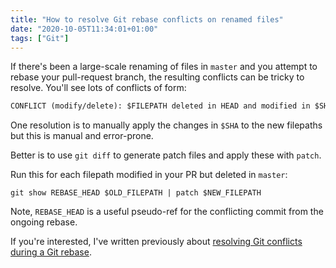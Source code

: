 ```yaml
---
title: "How to resolve Git rebase conflicts on renamed files"
date: "2020-10-05T11:34:01+01:00"
tags: ["Git"]
---
```


If there's been a large-scale renaming of files in `master` and you attempt to
rebase your pull-request branch, the resulting conflicts can be tricky to
resolve. You'll see lots of conflicts of form:

```txt
CONFLICT (modify/delete): $FILEPATH deleted in HEAD and modified in $SHA... $COMMIT_MSG
```

One resolution is to manually apply the changes in `$SHA` to the new filepaths
but this is manual and error-prone.

Better is to use `git diff` to generate patch files and apply these with
`patch`.

Run this for each filepath modified in your PR but deleted in `master`:

```
git show REBASE_HEAD $OLD_FILEPATH | patch $NEW_FILEPATH
```

Note, `REBASE_HEAD` is a useful pseudo-ref for the conflicting commit from the
ongoing rebase.

If you're interested, I've written previously about
[resolving Git conflicts during a Git rebase](https://codeinthehole.com/guides/resolving-conflicts-during-a-git-rebase/).

